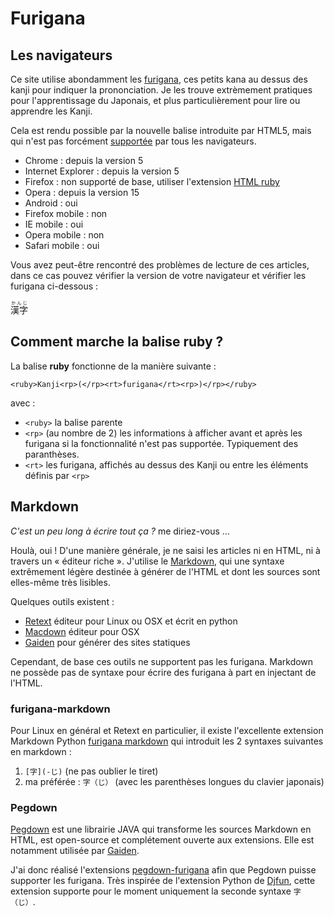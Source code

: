 Furigana
==========

Les navigateurs
--------------

Ce site utilise abondamment les [furigana](http://en.wikipedia.org/wiki/Furigana), ces petits kana au dessus des kanji pour indiquer la prononciation. Je les trouve extrèmement pratiques pour l'apprentissage du Japonais, et plus particulièrement pour lire ou apprendre les Kanji.

Cela est rendu possible par la nouvelle balise <ruby> introduite par HTML5, mais qui n'est pas forcément [supportée](https://developer.mozilla.org/en-US/docs/Web/HTML/Element/ruby) par tous les navigateurs.

* Chrome : depuis la version 5
* Internet Explorer : depuis la version 5
* Firefox : non supporté de base, utiliser l'extension [HTML ruby](https://addons.mozilla.org/en-US/firefox/addon/html-ruby/)
* Opera : depuis la version 15
* Android : oui
* Firefox mobile : non
* IE mobile : oui
* Opera mobile : non
* Safari mobile : oui

Vous avez peut-être rencontré des problèmes de lecture de ces articles, dans ce cas pouvez vérifier la version de votre navigateur et vérifier les furigana ci-dessous :

<ruby>漢字<rp>（</rp><rt>かんじ</rt><rp>）</rp></ruby> <strong><ruby><rp>Si vous lisez ceci, </rp><rt></rt><rp>votre navigateur ne supporte pas la balise ruby et affichera les furigana entre parenthèses !</rp></ruby></strong>

Comment marche la balise ruby ?
------------

La balise **ruby** fonctionne de la manière suivante :

    <ruby>Kanji<rp>(</rp><rt>furigana</rt><rp>)</rp></ruby>
    
avec :

* `<ruby>` la balise parente
* `<rp>` (au nombre de 2) les informations à afficher avant et après les furigana si la fonctionnalité n'est pas supportée. Typiquement des paranthèses.
* `<rt>` les furigana, affichés au dessus des Kanji ou entre les éléments définis par `<rp>`

Markdown
------------

*C'est un peu long à écrire tout ça ?* me diriez-vous …

Houlà, oui ! D'une manière générale, je ne saisi les articles ni en HTML, ni à travers un « éditeur riche ». J'utilise le [Markdown](http://daringfireball.net/projects/markdown/), qui une syntaxe extrêmement légère destinée à générer de l'HTML et dont les sources sont elles-même très lisibles.

Quelques outils existent :

* [Retext](http://sourceforge.net/projects/retext/) éditeur pour Linux ou OSX et écrit en python
* [Macdown](http://macdown.uranusjr.com/) éditeur pour OSX
* [Gaiden](https://github.com/kobo/gaiden) pour générer des sites statiques

Cependant, de base ces outils ne supportent pas les furigana. Markdown ne possède pas de syntaxe pour écrire des furigana à part en injectant de l'HTML.

### furigana-markdown

Pour Linux en général et Retext en particulier, il existe l'excellente extension Markdown Python [furigana markdown](https://github.com/djfun/furigana_markdown) qui introduit les 2 syntaxes suivantes en markdown :

1. `[字](-じ)` (ne pas oublier le tiret)
2.  ma préférée : `字（じ）` (avec les parenthèses longues du clavier japonais)

### Pegdown

[Pegdown](https://github.com/sirthias/pegdown) est une librairie JAVA qui transforme les sources Markdown en HTML, est open-source et complétement ouverte aux extensions. Elle est notamment utilisée par [Gaiden](https://github.com/kobo/gaiden).

J'ai donc réalisé l'extensions [pegdown-furigana](https://github.com/vincent314/pegdown-furigana) afin que Pegdown puisse supporter les furigana. Très inspirée de l'extension Python de [Djfun](https://github.com/djfun/furigana_markdown/blob/master/furigana.py), cette extension supporte pour le moment uniquement la seconde syntaxe `字（じ）`.

